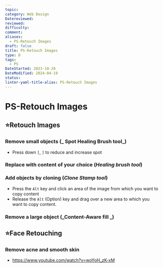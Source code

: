 ```yaml
---
topic: 
category: Web Design
Datereviewed: 
reviewed: 
difficulty: 
comment: 
aliases:
  - PS-Retouch Images
draft: false
title: PS-Retouch Images
type: D
tags:
  - PS
DateStarted: 2023-10-20
DateModified: 2024-04-19
status: 
linter-yaml-title-alias: PS-Retouch Images
---
```


# PS-Retouch Images

## ⭐Retouch Images

### Remove small objects (_ Spot Healing Brush tool_)

- Press down `[`, `]` to reduce and increase spot

### Replace with content of your choice (_Healing brush tool_)

### Add objects by cloning (_Clone Stamp tool_)

- Press the `Alt` key and click an area of the image from which you want to copy content
- Release the `Alt` (Option) key and drag over a new area to which you want to copy content.

### Remove a large object (_Content-Aware fill _)

## ⭐Face Retouching

### Remove acne and smooth skin

- https://www.youtube.com/watch?v=woYoH_zK-xM
